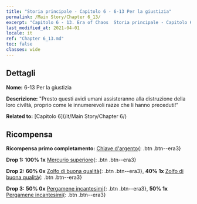 ```yaml
---
title: "Storia principale - Capitolo 6 - 6-13 Per la giustizia"
permalink: /Main Story/Chapter 6_13/
excerpt: "Capitolo 6 - 13. Era of Chaos  Storia principale - Capitolo 6_13. 6-13 Per la giustizia"
last_modified_at: 2021-04-01
locale: it
ref: "Chapter 6_13.md"
toc: false
classes: wide
---
```


## Dettagli

 **Nome:** 6-13 Per la giustizia

 **Descrizione:** \"Presto questi avidi umani assisteranno alla distruzione della loro civiltà, proprio come le innumerevoli razze che li hanno preceduti!\"

 **Related to:** [Capitolo 6](/it/Main Story/Chapter 6/)

## Ricompensa

 **Ricompensa primo completamento:** [Chiave d'argento](/it/Items/con_693/){: .btn .btn--era3}

 **Drop 1:** **100% 1x** [Mercurio superiore](/it/Items/mat_21/){: .btn .btn--era3}

 **Drop 2:** **60% 0x** [Zolfo di buona qualità](/it/Items/mat_15/){: .btn .btn--era3}, **40% 1x** [Zolfo di buona qualità](/it/Items/mat_15/){: .btn .btn--era3}

 **Drop 3:** **50% 0x** [Pergamene incantesimi](/it/Items/con_694/){: .btn .btn--era3}, **50% 1x** [Pergamene incantesimi](/it/Items/con_694/){: .btn .btn--era3}

